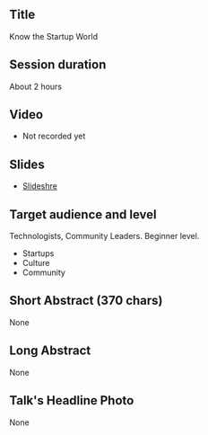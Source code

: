 ## Title

Know the Startup World

## Session duration

About 2 hours

## Video

- Not recorded yet

## Slides

- [Slideshre](https://www.slideshare.net/demibenari/know-the-startup-world-demi-ben-ari-ofek-alumni)

## Target audience and level

Technologists, Community Leaders.
Beginner level. 

- Startups
- Culture
- Community

## Short Abstract (370 chars)

None

## Long Abstract

None

## Talk's Headline Photo

None